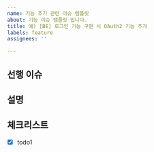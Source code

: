 ```yaml
---
name: 기능 추가 관련 이슈 템플릿
about: 기능 이슈 템플릿 입니다.
title: 예) [BE] 로그인 기능 구현 시 OAuth2 기능 추가
labels: feature
assignees: ''

---
```


<!-- name, about, title, labels, assignees를 미리 지정할 수 있음 -->

<!-- feature와 관련된 이슈 템플릿 -->
<!-- (선택) 이 이슈 전에 해야하는 이슈를 등록 -->
<!-- ex) 선행 과제: #00 이슈 이름 -->
## 선행 이슈

<!-- 이 이슈 카드에 대한 설명, 최대한 다른 사람이 알아 볼 수 있도록 적어주자 -->
## 설명

<!-- 필요에 따라서 이 이슈를 위한 체크박스를 만들어도 됨 -->
## 체크리스트
- [x] todo1
